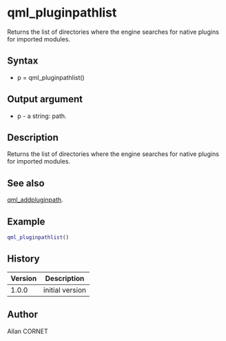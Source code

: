 

# qml_pluginpathlist

Returns the list of directories where the engine searches for native plugins for imported modules.

## Syntax

- p = qml_pluginpathlist()

## Output argument

 - p - a string: path.

## Description


  <p>Returns the list of directories where the engine searches for native plugins for imported modules.</p>


## See also

[qml_addpluginpath](qml_addpluginpath.md).
## Example

```matlab
qml_pluginpathlist()
```

## History

|Version|Description|
|------|------|
|1.0.0|initial version|


## Author

Allan CORNET



